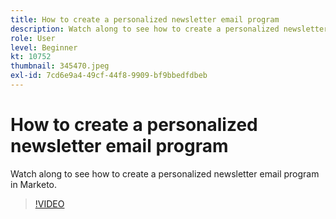```yaml
---
title: How to create a personalized newsletter email program
description: Watch along to see how to create a personalized newsletter email program in Marketo.
role: User
level: Beginner
kt: 10752
thumbnail: 345470.jpeg
exl-id: 7cd6e9a4-49cf-44f8-9909-bf9bbedfdbeb
---
```

# How to create a personalized newsletter email program

Watch along to see how to create a personalized newsletter email program in Marketo.

>[!VIDEO](https://video.tv.adobe.com/v/345470/?quality=12&learn=on)
